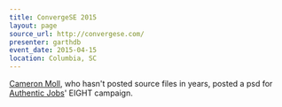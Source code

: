 ```yaml
---
title: ConvergeSE 2015
layout: page
source_url: http://convergese.com/
presenter: garthdb
event_date: 2015-04-15
location: Columbia, SC
---
```

[Cameron Moll](https://twitter.com/cameronmoll), who hasn't posted source files in years, posted a psd for [Authentic Jobs](http://www.authenticjobs.com/)' EIGHT campaign.
